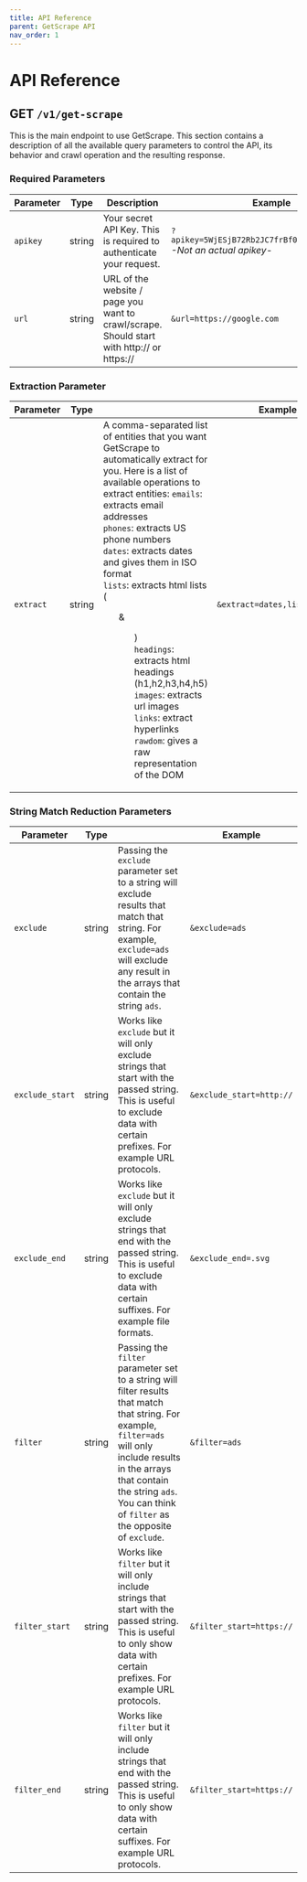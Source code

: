 ```yaml
---
title: API Reference
parent: GetScrape API
nav_order: 1
---
```


# API Reference

## GET `/v1/get-scrape`

This is the main endpoint to use GetScrape. This section contains a description of all the available query parameters to control the API, its behavior and crawl operation and the resulting response.


### Required Parameters

| Parameter | Type   | Description                                                                             | Example                                                           |
|-----------|--------|-----------------------------------------------------------------------------------------|-------------------------------------------------------------------|
| `apikey`    | string | Your secret API Key. This is required to authenticate your request.                     | `?apikey=5WjESjB72Rb2JC7frBf026kBgg82DaPQIOxc` <br> *-Not an actual apikey-* |
| `url`       | string | URL of the website / page you want to crawl/scrape. Should start with http:// or https:// | `&url=https://google.com`                                              |                                    

### Extraction Parameter

| Parameter | Type   |                                                                                                                                                                                                                                                                                                                                                                                                                                                                                   | Example       |
|-----------|--------|-----------------------------------------------------------------------------------------------------------------------------------------------------------------------------------------------------------------------------------------------------------------------------------------------------------------------------------------------------------------------------------------------------------------------------------------------------------------------------------|---------------|
| `extract`   | string | A comma-separated list of entities that you want GetScrape to automatically extract for you. Here is a list of available operations to extract entities: `emails`: extracts email addresses <br> `phones`: extracts US phone numbers <br> `dates`: extracts dates and gives them in ISO format <br> `lists`: extracts html lists (<ol> & <ul>) <br> `headings`: extracts html headings (h1,h2,h3,h4,h5) <br> `images`: extracts url images <br> `links`: extract hyperlinks <br> `rawdom`: gives a raw representation of the DOM | `&extract=dates,lists,links` |


### String Match Reduction Parameters

| Parameter | Type   |                                                                                                                                                                                       | Example        |
|-----------|--------|---------------------------------------------------------------------------------------------------------------------------------------------------------------------------------------|----------------|
| `exclude` | string | Passing the `exclude` parameter set to a string will exclude results that match that string. For example, `exclude=ads` will exclude any result in the arrays that contain the string `ads`. | `&exclude=ads` |
| `exclude_start` | string | Works like `exclude` but it will only exclude strings that start with the passed string. This is useful to exclude data with certain prefixes. For example URL protocols. | `&exclude_start=http://` |
| `exclude_end`  | string | Works like `exclude` but it will only exclude strings that end with the passed string. This is useful to exclude data with certain suffixes. For example file formats. | `&exclude_end=.svg`|
| `filter`  | string | Passing the `filter` parameter set to a string will filter results that match that string. For example, `filter=ads` will only include results in the arrays that contain the string `ads`. You can think of `filter` as the opposite of `exclude`. | `&filter=ads`|
| `filter_start` | string | Works like `filter` but it will only include strings that start with the passed string. This is useful to only show data with certain prefixes. For example URL protocols. | `&filter_start=https://` |
| `filter_end` | string | Works like `filter` but it will only include strings that end with the passed string. This is useful to only show data with certain suffixes. For example URL protocols. | `&filter_start=https://` |